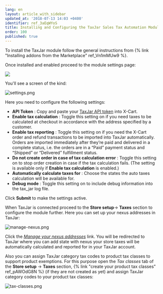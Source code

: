 ```yaml
---
lang: en
layout: article_with_sidebar
updated_at: '2018-07-13 14:03 +0400'
identifier: ref_3aEqWYoS
title: Installing and Configuring the TaxJar Sales Tax Automation Module
order: 100
published: true
---
```

To install the TaxJar module follow the general instructions from {% link "Installing addons from the Marketplace" ref_Vn1mMUw9 %}.

Once installed and enabled proceed to the module settings page:

![]({{site.baseurl}}/attachments/ref_3aEqWYoS/installed.png)

You'll see a screen of the kind:

![settings.png]({{site.baseurl}}/attachments/ref_3aEqWYoS/settings.png)

Here you need to configure the following settings:

* **API Token** : Copy and paste your [TaxJar API token](https://app.taxjar.com/account#api-access "Installing and Configuring the TaxJar Sales Tax Automation Module") into X-Cart. 
* **Enable tax calculation** : Toggle this setting on if you need taxes to be calculated at checkout in accordance with the address specified by a customer.
* **Enable tax reporting** : Toggle this setting on if you need the X-Cart order and refund transactions to be imported into TaxJar automatically. Orders are imported immediately after they’re paid and delivered in a complete status, i.e. the orders are in a “Paid” payment status and “Shipped” or “Delivered” fulfillment status.
* **Do not create order in case of tax calculation error** : Toggle this setting on to stop order creation in case if the tax calculation fails. (The setting is available only if **Enable tax calculation** is enabled.)
* **Automatically calculate taxes for** : Choose the states the auto taxes calculation will be available for.
* **Debug mode** : Toggle this setting on to include debug information into the tax_jar log file.

Click **Submit** to make the settings active. 

When TaxJar is connected proceed to the **Store setup**-> **Taxes** section to configure the module further. Here you can set up your nexus addresses in TaxJar:

![manage-nexus.png]({{site.baseurl}}/attachments/ref_3aEqWYoS/manage-nexus.png)

Click the [_Manage your nexus addresses_](https://app.taxjar.com/account/?utm_source=xcart-module#states "Installing and Configuring the TaxJar Sales Tax Automation Module") link. You will be redirected to TaxJar where you can add state with nexus your store taxes will be automatically calculated and reported for in your TaxJar account. 

Also you can assign TaxJar category tax codes to product tax classes to support product exemptions. For this purpose open the _Tax classes_ tab of the **Store setup** -> **Taxes** section, {% link "create your product tax classes" ref_pAWOdG8N %} (if they are not created as yet) and assign TaxJar category codes to your product tax classes:

![tax-classes.png]({{site.baseurl}}/attachments/ref_3aEqWYoS/tax-classes.png)
